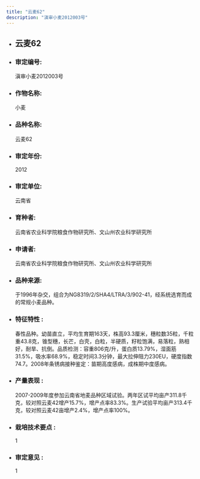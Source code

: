 ```yaml
---
title: "云麦62"
description: "滇审小麦2012003号"
---
```

* ## 云麦62
* ###  审定编号:  
   滇审小麦2012003号

*  ### 作物名称:  
   小麦

*   ###  品种名称: 
    云麦62

*   ### 审定年份: 
    2012

*   ### 审定单位:  
    云南省

*   ### 育种者:  
    云南省农业科学院粮食作物研究所、文山州农业科学研究所

*   ### 申请者:  
    云南省农业科学院粮食作物研究所、文山州农业科学研究所

*   ### 品种来源:  
    于1996年杂交，组合为NG8319/2/SHA4/LTRA/3/902-41，经系统选育而成的常规小麦品种。

*   ### 特征特性 : 
    春性品种。幼苗直立，平均生育期163天，株高93.3厘米，穗粒数35粒，千粒重43.8克，锥型穗，长芒，白壳，白粒，半硬质，籽粒饱满，易落粒，熟相好，耐旱、抗倒。品质检测：容重806克/升，蛋白质13.79%，湿面筋31.5%，吸水率68.9%，稳定时间3.3分钟，最大拉伸阻力230EU，硬度指数74.7。2008年条锈病接种鉴定：苗期高度感病，成株期中度感病。

*   ### 产量表现 : 
    2007-2009年度参加云南省地麦品种区域试验。两年区试平均亩产311.8千克，较对照云麦42增产15.7%，增产点率83.3%。生产试验平均亩产313.4千克，较对照云麦42亩增产2.4%，增产点率100%。

*   ### 栽培技术要点 : 
    1

*   ### 审定意见 : 
    1
